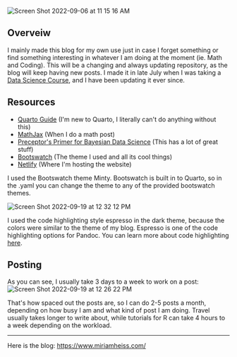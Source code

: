 ![Screen Shot 2022-09-06 at 11 15 16 AM](https://user-images.githubusercontent.com/110204835/188672320-9bb0a49d-4e1f-4141-bcc6-d70936342ffe.png)

## Overveiw

I mainly made this blog for my own use just in case I forget something or find something interesting in whatever I am doing at the moment (ie. Math and Coding). This will be a changing and always updating repository, as the blog will keep having new posts. I made it in late July when I was taking a [Data Science Course](https://bootcamp.davidkane.info/), and I have been updating it ever since.

## Resources

-   [Quarto Guide](https://quarto.org/docs/guide/) (I'm new to Quarto, I literally can't do anything without this)
-   [MathJax](https://www.mathjax.org/#demo) (When I do a math post)
-   [Preceptor's Primer for Bayesian Data Science](https://ppbds.github.io/primer/) (This has a lot of great stuff)
-   [Bootswatch](https://bootswatch.com/minty/) (The theme I used and all its cool things)
-   [Netlify](https://www.netlify.com/) (Where I'm hosting the website)

I used the Bootswatch theme Minty. Bootswatch is built in to Quarto, so in the .yaml you can change the theme to any of the provided bootswatch themes.

![Screen Shot 2022-09-19 at 12 32 12 PM](https://user-images.githubusercontent.com/110204835/191067468-a7038bfd-9319-4940-9cf9-107716b90310.png)

I used the code highlighting style espresso in the dark theme, because the colors were similar to the theme of my blog. Espresso is one of the code highlighting options for Pandoc. You can learn more about code highlighting [here](https://quarto.org/docs/output-formats/html-code.html#highlighting).



## Posting

As you can see, I usually take 3 days to a week to work on a post: ![Screen Shot 2022-09-19 at 12 26 22 PM](https://user-images.githubusercontent.com/110204835/191066261-3b5a1f8d-a543-4221-aefe-c04398f80abc.png)

That's how spaced out the posts are, so I can do 2-5 posts a month, depending on how busy I am and what kind of post I am doing. Travel usually takes longer to write about, while tutorials for R can take 4 hours to a week depending on the workload.

---

Here is the blog: <https://www.miriamheiss.com/>